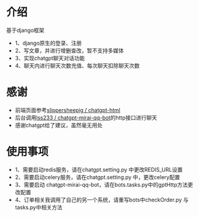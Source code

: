 # 介绍

基于django框架
+ 1、django原生的登录、注册
+ 2、写文章，并进行增删查改，暂不支持多媒体
+ 3、实现chatgpt聊天对话功能
+ 4、聊天内进行聊天次数充值、每次聊天扣除聊天次数

# 感谢
+ 前端页面参考[slippersheepig
/
chatgpt-html](https://github.com/slippersheepig/chatgpt-html)
+ 后台调用[lss233
/
chatgpt-mirai-qq-bot](https://github.com/lss233/chatgpt-mirai-qq-bot)的http接口进行聊天
+ 感谢chatgpt给了建议，虽然毫无用处

# 使用事项
+ 1、需要启动redis服务，请在chatgpt.setting.py 中更改REDIS_URL设置
+ 2、需要启动celery服务，请在chatgpt.setting.py 中，更改celery配置
+ 3、需要启动 chatgpt-mirai-qq-bot，请在bots.tasks.py中的gptHttp方法更改配置
+ 4、订单相关我调用了自己的另一个系统，请重写bots中checkOrder.py 与 tasks.py中相关方法